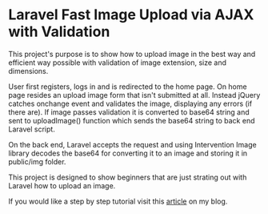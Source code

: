 <h1>Laravel Fast Image Upload via AJAX with Validation</h1>
<p>This project's purpose is to show how to upload image in the best way and efficient way possible with validation of image extension, size and dimensions.</p>
<p>User first registers, logs in and is redirected to the home page. On home page resides an upload image form that isn't submitted at all. Instead jQuery catches onchange event and validates the image, displaying any errors (if there are). If image passes validation it is converted to base64 string and sent to uploadImage() function which sends the base64 string to back end Laravel script.</p>
<p>On the back end, Laravel accepts the request and using Intervention Image library decodes the base64 for converting it to an image and storing it in public/img folder.</p>
<p>This project is designed to show beginners that are just strating out with Laravel how to upload an image.</p>
<p>If you would like a step by step tutorial visit this <a href="http://markosblog.com/fast-image-upload-with-laravel-and-axios/" target="_blank">article</a> on my blog.</p>
